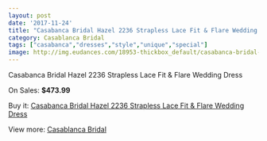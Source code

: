 ```yaml
---
layout: post
date: '2017-11-24'
title: "Casabanca Bridal Hazel 2236 Strapless Lace Fit & Flare Wedding Dress"
category: Casablanca Bridal
tags: ["casabanca","dresses","style","unique","special"]
image: http://img.eudances.com/18953-thickbox_default/casabanca-bridal-hazel-2236-strapless-lace-fit-flare-wedding-dress.jpg
---
```

Casabanca Bridal Hazel 2236 Strapless Lace Fit & Flare Wedding Dress

On Sales: **$473.99**
<a href="https://www.eudances.com/en/casablanca-bridal/5633-casabanca-bridal-hazel-2236-strapless-lace-fit-flare-wedding-dress.html"><amp-img layout="responsive" width="600" height="600" src="//img.eudances.com/18953-thickbox_default/casabanca-bridal-hazel-2236-strapless-lace-fit-flare-wedding-dress.jpg" alt="Casabanca Bridal Hazel 2236 Strapless Lace Fit & Flare Wedding Dress 0" /></a>
<a href="https://www.eudances.com/en/casablanca-bridal/5633-casabanca-bridal-hazel-2236-strapless-lace-fit-flare-wedding-dress.html"><amp-img layout="responsive" width="600" height="600" src="//img.eudances.com/18955-thickbox_default/casabanca-bridal-hazel-2236-strapless-lace-fit-flare-wedding-dress.jpg" alt="Casabanca Bridal Hazel 2236 Strapless Lace Fit & Flare Wedding Dress 1" /></a>
<a href="https://www.eudances.com/en/casablanca-bridal/5633-casabanca-bridal-hazel-2236-strapless-lace-fit-flare-wedding-dress.html"><amp-img layout="responsive" width="600" height="600" src="//img.eudances.com/18954-thickbox_default/casabanca-bridal-hazel-2236-strapless-lace-fit-flare-wedding-dress.jpg" alt="Casabanca Bridal Hazel 2236 Strapless Lace Fit & Flare Wedding Dress 2" /></a>

Buy it: [Casabanca Bridal Hazel 2236 Strapless Lace Fit & Flare Wedding Dress](https://www.eudances.com/en/casablanca-bridal/5633-casabanca-bridal-hazel-2236-strapless-lace-fit-flare-wedding-dress.html "Casabanca Bridal Hazel 2236 Strapless Lace Fit & Flare Wedding Dress")

View more: [Casablanca Bridal](https://www.eudances.com/en/4-casablanca-bridal "Casablanca Bridal")